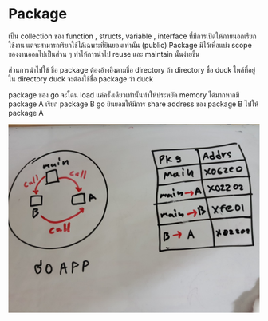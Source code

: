 # Package

เป็น collection ของ function , structs, variable , interface ที่มีการเปิดให้ภายนอกเรียกใช้งาน แต่จะสามารถเรียกใช้ได้เฉพาะที่ยินยอมเท่านั้น (public)  Package มีไว้เพื่อแบ่ง scope ของงานออกไปเป็นส่วน ๆ ทำให้การนำไป reuse และ maintain นั้นง่ายขึ้น 

ส่วนการนำไปใข้ ชื่อ package ต้องอ้างอิงตามชื่อ directory  ถ้า directory ชื่อ duck ไพล์ที่อยู่ใน directory duck จะต้องใช้ชื่อ package ว่า duck

package ของ go จะโดน load แค่ครั้งเดียวเท่านั้นทำให้ประหยัด memory ได้มากหากมี package A เรียก package B  go ยินยอมให้มีการ share address ของ package B ไปให้ package A 



![alt text](github.com/../pkg.jpg)